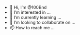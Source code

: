 - 👋 Hi, I’m @100Bnd
- 👀 I’m interested in ...
- 🌱 I’m currently learning ...
- 💞️ I’m looking to collaborate on ...
- 📫 How to reach me ...

<!---
100Bnd/100Bnd is a ✨ special ✨ repository because its `README.md` (this file) appears on your GitHub profile.
You can click the Preview link to take a look at your changes.
--->
